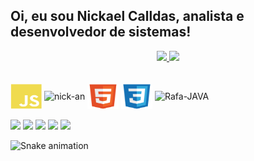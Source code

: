 ## Oi, eu sou Nickael Calldas, analista e desenvolvedor de sistemas!
<div align="center">
  <a href="https://github.com/NickaelCalldas">
  <img height="180em" src="https://github-readme-stats.vercel.app/api?username=NickaelCalldas&show_icons=true&theme=dark&include_all_commits=true&count_private=true"/>
  <img height="180em" src="https://github-readme-stats.vercel.app/api/top-langs/?username=NickaelCalldas&layout=compact&langs_count=7&theme=dark"/></a>
</div>
 <br>
 
<div style="display: inline_block"><br>
  <img align="center" alt="nick-Js" height="40" width="50" src="https://raw.githubusercontent.com/devicons/devicon/master/icons/javascript/javascript-plain.svg">
  <img align="center" alt="nick-an" height="40" width="50" src="https://cdn.jsdelivr.net/gh/devicons/devicon/icons/angularjs/angularjs-original.svg">
  <img align="center" alt="Raa-HTML" height="40" width="50" src="https://raw.githubusercontent.com/devicons/devicon/master/icons/html5/html5-original.svg">
  <img align="center" alt="Rafa-CSS" height="40" width="50" src="https://raw.githubusercontent.com/devicons/devicon/master/icons/css3/css3-original.svg">
  <img align="center" alt="Rafa-JAVA" height="40" width="50" src="https://cdn.jsdelivr.net/gh/devicons/devicon/icons/java/java-original-wordmark.svg">
</div>
 <br>
 
<div>
  <a href="https://wa.me/qr/VY7VLCPC3FAYJ1"><img  src="https://img.shields.io/badge/WhatsApp-25D366?style=for-the-badge&logo=whatsapp&logoColor=white" target="_blank"></a>
  <a href="https://t.me/nickaelsousa"><img src="https://img.shields.io/badge/Telegram-2CA5E0?style=for-the-badge&logo=telegram&logoColor=white" target="_blank"></a>
  <a href="https://www.facebook.com/nickael.caldas"><img src="https://img.shields.io/badge/Facebook-1877F2?style=for-the-badge&logo=facebook&logoColor=white" target="_blank"></a>
  <a href="https://instagram.com/nick_caldas?igshid=YmMyMTA2M2Y"><img src="https://img.shields.io/badge/Instagram-E4405F?style=for-the-badge&logo=instagram&logoColor=white"></a>
  <a href="https://www.linkedin.com/in/nickael-sousa-dos-santos-2637ab115"><img src="https://img.shields.io/badge/LinkedIn-0077B5?style=for-the-badge&logo=linkedin&logoColor=white"></a>
  
  ![Snake animation](https://github.com/nickaelcalldas/nickaelcalldas/blob/output/github-contribution-grid-snake.svg)

</div>

